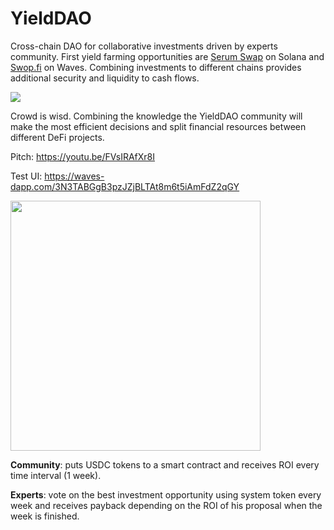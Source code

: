 # YieldDAO

Cross-chain DAO for collaborative investments driven by experts community. First yield farming opportunities are [Serum Swap](https://swap.projectserum.com/) on Solana and [Swop.fi](https://swop.fi) on Waves. Combining investments to different chains provides additional security and liquidity to cash flows.

![](https://server.vlzhr.top/hosted/3010082poster.png)

Crowd is wisd. Combining the knowledge the YieldDAO community will make the most efficient decisions and split financial resources between different DeFi projects.

Pitch: https://youtu.be/FVsIRAfXr8I

Test UI: https://waves-dapp.com/3N3TABGgB3pzJZjBLTAt8m6t5iAmFdZ2qGY

<img src="https://server.vlzhr.top/hosted/8790057lanation.png" width="400px">

**Community**: puts USDC tokens to a smart contract and receives ROI every time interval (1 week).

**Experts**: vote on the best investment opportunity using system token every week and receives payback depending on the ROI of his proposal when the week is finished.
